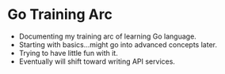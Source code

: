 # Go Training Arc

- Documenting my training arc of learning Go language.
- Starting with basics...might go into advanced concepts later.
- Trying to have little fun with it.
- Eventually will shift toward writing API services.